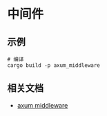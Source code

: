 # 中间件

## 示例

```shell
# 编译
cargo build -p axum_middleware
```

## 相关文档

- [axum middleware](https://docs.rs/axum/0.7.9/axum/middleware/index.html)
